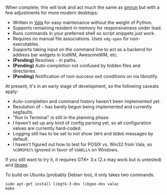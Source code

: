 When complete, this will look and act much the same as [gmrun](http://sourceforge.net/projects/gmrun/) but with a few adjustments for more modern desktops:

 * Written in [Vala](http://sourceforge.net/projects/gmrun/) for easy maintenance without the weight of Python.
 * Supports remaining resident in memory for responsiveness under load.
 * Runs commands in your preferred shell so script snippets just work.
 * Requires no manual file associations. Uses `xdg-open` for non-executables.
 * Supports taking input on the command line to act as a backend for address bar widgets in IceWM, AwesomeWM, etc.
 * **(Pending)** Resolves `~` in paths.
 * **(Pending)** Auto-completion not confused by hidden files and directories.
 * **(Pending)** Notification of non-success exit conditions on via libnotify.

At present, it's in an early stage of development, so the following caveats apply:

 * Auto-completion and command history haven't been implemented yet.
 * Resolution of `~` has barely begun being implemented and currently segfaults.
 * "Run in Terminal" is still in the planning phase.
 * I haven't set up any kind of config parsing yet, so all configuration values
   are currently hard-coded.
 * Logging still has to be set to not show `INFO` and `DEBUG` messages by default.
 * I haven't figured out how to test for POSIX vs. Win32 from Vala, so `%COMSPEC%` ignored in favor of `%SHELL%` on Windows.

If you still want to try it, it requires GTK+ 3.x (2.x may work but is untested)
and [libgee](https://live.gnome.org/Libgee).

To build on Ubuntu (probably Debian too), it only takes two commands:

    sudo apt-get install libgtk-3-dev libgee-dev valac
    make
